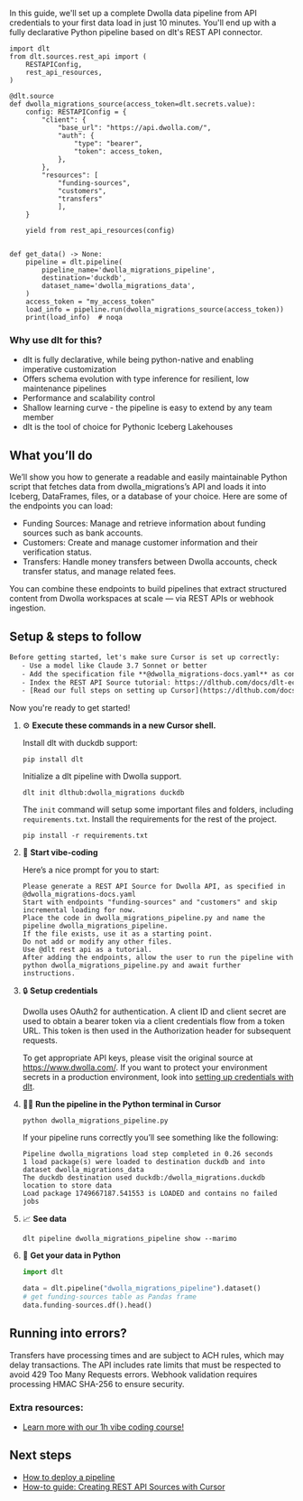 In this guide, we'll set up a complete Dwolla data pipeline from API credentials to your first data load in just 10 minutes. You'll end up with a fully declarative Python pipeline based on dlt's REST API connector.

```python-outcome
import dlt
from dlt.sources.rest_api import (
    RESTAPIConfig,
    rest_api_resources,
)

@dlt.source
def dwolla_migrations_source(access_token=dlt.secrets.value):
    config: RESTAPIConfig = {
        "client": {
            "base_url": "https://api.dwolla.com/",
            "auth": {
                "type": "bearer",
                "token": access_token,
            },
        },
        "resources": [
            "funding-sources",
            "customers",
            "transfers"
            ],
    }

    yield from rest_api_resources(config)


def get_data() -> None:
    pipeline = dlt.pipeline(
        pipeline_name='dwolla_migrations_pipeline',
        destination='duckdb',
        dataset_name='dwolla_migrations_data', 
    )
    access_token = "my_access_token"
    load_info = pipeline.run(dwolla_migrations_source(access_token))
    print(load_info)  # noqa
```

### Why use dlt for this?

- dlt is fully declarative, while being python-native and enabling imperative customization
- Offers schema evolution with type inference for resilient, low maintenance pipelines
- Performance and scalability control
- Shallow learning curve - the pipeline is easy to extend by any team member
- dlt is the tool of choice for Pythonic Iceberg Lakehouses

## What you’ll do

We’ll show you how to generate a readable and easily maintainable Python script that fetches data from dwolla_migrations’s API and loads it into Iceberg, DataFrames, files, or a database of your choice. Here are some of the endpoints you can load:

- Funding Sources: Manage and retrieve information about funding sources such as bank accounts.
- Customers: Create and manage customer information and their verification status.
- Transfers: Handle money transfers between Dwolla accounts, check transfer status, and manage related fees.

You can combine these endpoints to build pipelines that extract structured content from Dwolla workspaces at scale — via REST APIs or webhook ingestion.

## Setup & steps to follow

```default
Before getting started, let's make sure Cursor is set up correctly:
   - Use a model like Claude 3.7 Sonnet or better
   - Add the specification file **@dwolla_migrations-docs.yaml** as context
   - Index the REST API Source tutorial: https://dlthub.com/docs/dlt-ecosystem/verified-sources/rest_api/ and add it to context as **@dlt rest api**
   - [Read our full steps on setting up Cursor](https://dlthub.com/docs/dlt-ecosystem/llm-tooling/cursor-restapi#23-configuring-cursor-with-documentation)
```

Now you're ready to get started! 

1. ⚙️ **Execute these commands in a new Cursor shell.**
    
    Install dlt with duckdb support:
    ```shell
    pip install dlt
    ```

    Initialize a dlt pipeline with Dwolla support.
    ```shell
    dlt init dlthub:dwolla_migrations duckdb
    ```

    The `init` command will setup some important files and folders, including `requirements.txt`. Install the requirements for the rest of the project.
    ```shell
    pip install -r requirements.txt
    ```
    
2. 🤠 **Start vibe-coding**
    
    Here’s a nice prompt for you to start: 
    
    ```prompt
    Please generate a REST API Source for Dwolla API, as specified in @dwolla_migrations-docs.yaml 
    Start with endpoints "funding-sources" and "customers" and skip incremental loading for now. 
    Place the code in dwolla_migrations_pipeline.py and name the pipeline dwolla_migrations_pipeline. 
    If the file exists, use it as a starting point. 
    Do not add or modify any other files. 
    Use @dlt rest api as a tutorial. 
    After adding the endpoints, allow the user to run the pipeline with python dwolla_migrations_pipeline.py and await further instructions.
    ```

    
3. 🔒 **Setup credentials** 
    
    Dwolla uses OAuth2 for authentication. A client ID and client secret are used to obtain a bearer token via a client credentials flow from a token URL. This token is then used in the Authorization header for subsequent requests.
    
    To get appropriate API keys, please visit the original source at https://www.dwolla.com/.
    If you want to protect your environment secrets in a production environment, look into [setting up credentials with dlt](https://dlthub.com/docs/walkthroughs/add_credentials).
    
4. 🏃‍♀️ **Run the pipeline in the Python terminal in Cursor**
    
    ```shell
    python dwolla_migrations_pipeline.py
    ```
    
    If your pipeline runs correctly you’ll see something like the following:
    
    ```shell
    Pipeline dwolla_migrations load step completed in 0.26 seconds
    1 load package(s) were loaded to destination duckdb and into dataset dwolla_migrations_data
    The duckdb destination used duckdb:/dwolla_migrations.duckdb location to store data
    Load package 1749667187.541553 is LOADED and contains no failed jobs
    ```
    
5. 📈 **See data**
    
    ```shell
    dlt pipeline dwolla_migrations_pipeline show --marimo
    ```
    
6. 🐍 **Get your data in Python**
    
    ```python
    import dlt

   data = dlt.pipeline("dwolla_migrations_pipeline").dataset()
   # get funding-sources table as Pandas frame
   data.funding-sources.df().head()
    ```

## Running into errors?

Transfers have processing times and are subject to ACH rules, which may delay transactions. The API includes rate limits that must be respected to avoid 429 Too Many Requests errors. Webhook validation requires processing HMAC SHA-256 to ensure security.

### Extra resources:

- [Learn more with our 1h vibe coding course!](https://www.youtube.com/watch?v=GGid70rnJuM)

## Next steps

- [How to deploy a pipeline](https://dlthub.com/docs/walkthroughs/deploy-a-pipeline)
- [How-to guide: Creating REST API Sources with Cursor](https://dlthub.com/docs/dlt-ecosystem/llm-tooling/cursor-restapi)